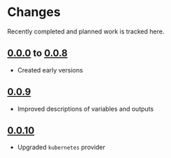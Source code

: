 # Changes
Recently completed and planned work is tracked here.

## [0.0.0](.) to [0.0.8](.)
- Created early versions

## [0.0.9](.)
- Improved descriptions of variables and outputs

## [0.0.10](.)
- Upgraded `kubernetes` provider
